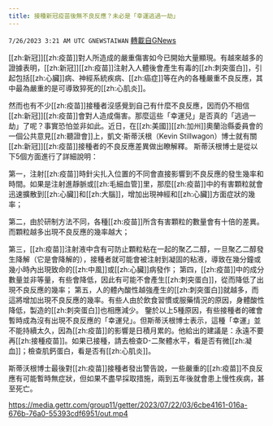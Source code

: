 ```yaml
---
title: 接種新冠疫苗後無不良反應？未必是「幸運逃過一劫」
---
```

`7/26/2023 3:21 AM UTC GNEWSTAIWAN` [轉載自GNews](https://gnews.org/articles/1488141)

[[zh:新冠]][[zh:疫苗]]對人所造成的嚴重傷害如今已開始大量顯現。有越來越多的證據表明，[[zh:新冠]][[zh:疫苗]]注射入人體後會產生有毒的[[zh:刺突蛋白]]，引起包括[[zh:心臟]]病、神經系統疾病、[[zh:癌症]]等在內的各種嚴重不良反應，其中最為嚴重的是可導致猝死的[[zh:心肌炎]]。

然而也有不少[[zh:疫苗]]接種者沒感覺到自己有什麼不良反應，因而仍不相信[[zh:新冠]][[zh:疫苗]]會對人造成傷害。那麼這些「幸運兒」是否真的「逃過一劫」了呢？事實恐怕並非如此。近日，在[[zh:美國]][[zh:加州]]奧蘭治縣委員會的一個公共意見[[zh:聽證會]]上，凱文·斯蒂沃根（Kevin Stillwagon）博士就有關[[zh:新冠]][[zh:疫苗]]接種者的不良反應差異做出瞭解釋。
斯蒂沃根博士是從以下5個方面進行了詳細說明：

第一，注射[[zh:疫苗]]時針尖扎入位置的不同會直接影響到不良反應的發生幾率和時間。如果是注射進靜脈或[[zh:毛細血管]]里，那麼[[zh:疫苗]]中的有害顆粒就會迅速擴散到[[zh:心臟]]和[[zh:大腦]]，增加出現神經和[[zh:心臟]]方面症狀的幾率；

第二，由於研制方法不同，各種[[zh:疫苗]]所含有害顆粒的數量會有十倍的差異。而顆粒越多出現不良反應的幾率越大；

第三，[[zh:疫苗]]注射液中含有可防止顆粒粘在一起的聚乙二醇，一旦聚乙二醇發生降解（它是會降解的），接種者就可能會被注射到凝固的粘液，導致在幾分鐘或幾小時內出現致命的[[zh:中風]]或[[zh:心臟]]病發作；
第四，[[zh:疫苗]]中的成分數量並非等量，有些會降低，因此有可能不會產生[[zh:刺突蛋白]]，從而降低了出現不良反應的幾率；
第五，人的體內酸性越強產生的[[zh:刺突蛋白]]就越多，而這將增加出現不良反應的幾率。有些人由於飲食習慣或服藥情況的原因，身體酸性降低，製造的[[zh:刺突蛋白]]也相應減少。
鑒於以上5種原因，有些接種者的確會暫時成為沒有出現不良反應的「幸運兒」。但斯蒂沃根博士表示，這種「幸運」並不能持續太久，因為[[zh:疫苗]]的影響是日積月累的。他給出的建議是：永遠不要再[[zh:接種疫苗]]。如果已接種，請去檢查D-二聚體水平，看是否有微[[zh:凝血]]；檢查肌鈣蛋白，看是否有[[zh:心肌炎]]。

斯蒂沃根博士最後對[[zh:疫苗]]接種者發出警告說，一些嚴重的[[zh:疫苗]]不良反應有可能暫時無症狀，但如果不盡早採取措施，兩到五年後就會患上慢性疾病，甚至死亡。


https://media.gettr.com/group11/getter/2023/07/22/03/6cbe4161-016a-676b-76a0-55393cdf6951/out.mp4



